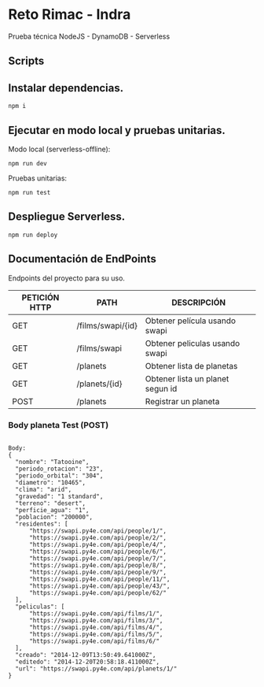 # Reto Rimac - Indra

Prueba técnica NodeJS - DynamoDB - Serverless

## Scripts


## Instalar dependencias.

```
npm i
```
## Ejecutar en modo local y pruebas unitarias.

Modo local (serverless-offline):
```
npm run dev
```

Pruebas unitarias:
```
npm run test
```

## Despliegue Serverless.

```
npm run deploy
```

## Documentación de EndPoints

Endpoints del proyecto para su uso.

| PETICIÓN HTTP | PATH | DESCRIPCIÓN |
| ------ | ------ | ------ |
| GET | /films/swapi/{id} | Obtener película usando swapi |
| GET | /films/swapi | Obtener peliculas usando swapi |
| GET | /planets | Obtener lista de planetas |
| GET | /planets/{id} | Obtener lista un planet segun id |
| POST | /planets | Registrar un planeta |


### Body planeta Test (POST)

```

Body:
{
  "nombre": "Tatooine",
  "periodo_rotacion": "23", 
  "periodo_orbital": "304", 
  "diametro": "10465", 
  "clima": "arid", 
  "gravedad": "1 standard", 
  "terreno": "desert", 
  "perficie_agua": "1", 
  "poblacion": "200000", 
  "residentes": [
      "https://swapi.py4e.com/api/people/1/", 
      "https://swapi.py4e.com/api/people/2/", 
      "https://swapi.py4e.com/api/people/4/", 
      "https://swapi.py4e.com/api/people/6/", 
      "https://swapi.py4e.com/api/people/7/", 
      "https://swapi.py4e.com/api/people/8/", 
      "https://swapi.py4e.com/api/people/9/", 
      "https://swapi.py4e.com/api/people/11/", 
      "https://swapi.py4e.com/api/people/43/", 
      "https://swapi.py4e.com/api/people/62/"
  ], 
  "peliculas": [
      "https://swapi.py4e.com/api/films/1/", 
      "https://swapi.py4e.com/api/films/3/", 
      "https://swapi.py4e.com/api/films/4/", 
      "https://swapi.py4e.com/api/films/5/", 
      "https://swapi.py4e.com/api/films/6/"
  ], 
  "creado": "2014-12-09T13:50:49.641000Z", 
  "editedo": "2014-12-20T20:58:18.411000Z", 
  "url": "https://swapi.py4e.com/api/planets/1/"
}
```


